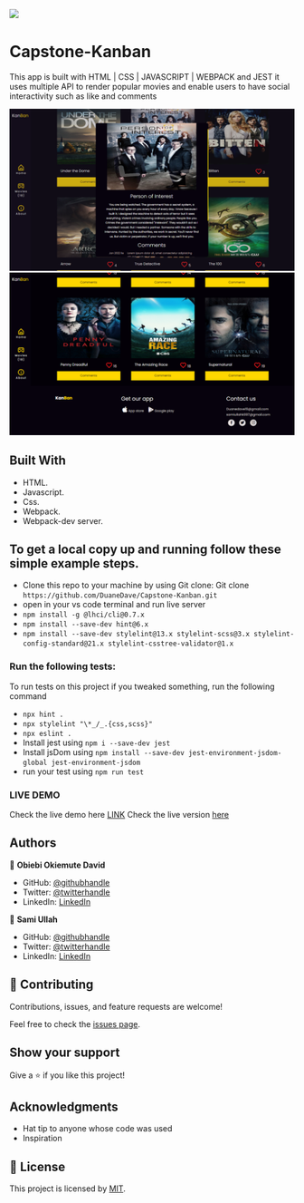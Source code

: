 ![](https://img.shields.io/badge/Microverse-blueviolet)

# Capstone-Kanban

This app is built with HTML | CSS | JAVASCRIPT | WEBPACK and JEST it uses multiple API to render popular movies and enable users to have social interactivity such as like and comments

![screenshot](./src/asset/img1.png)
![screenshot](./src/asset/im2.png)

## Built With

- HTML.
- Javascript.
- Css.
- Webpack.
- Webpack-dev server.

## To get a local copy up and running follow these simple example steps.

- Clone this repo to your machine by using Git clone: Git clone `https://github.com/DuaneDave/Capstone-Kanban.git`
- open in your vs code terminal and run live server
- `npm install -g @lhci/cli@0.7.x`
- `npm install --save-dev hint@6.x`
- `npm install --save-dev stylelint@13.x stylelint-scss@3.x stylelint-config-standard@21.x stylelint-csstree-validator@1.x`

### Run the following tests:

To run tests on this project if you tweaked something, run the following command

- `npx hint .`
- `npx stylelint "\*_/_.{css,scss}"`
- `npx eslint .`
- Install jest using `npm i --save-dev jest`
- Install jsDom using `npm install --save-dev jest-environment-jsdom-global jest-environment-jsdom`
- run your test using `npm run test`

### LIVE DEMO

Check the live demo here [LINK](https://drive.google.com/file/d/1G-RGNSiVVRTFyf1Krznls79v-Op5yvAn/view?usp=sharing)
Check the live version [here](https://duanedave.github.io/Capstone-Kanban/)

## Authors

👤 **Obiebi Okiemute David**

- GitHub: [@githubhandle](https://github.com/DuaneDave)
- Twitter: [@twitterhandle](https://twitter.com/dave_duane)
- LinkedIn: [LinkedIn](https://www.linkedin.com/in/okiemute-david-obiebi-6b4a6a230/)

👤 **Sami Ullah**

- GitHub: [@githubhandle](https://github.com/samiullah997)
- Twitter: [@twitterhandle](https://twitter.com/samiullahk997)
- LinkedIn: [LinkedIn](https://www.linkedin.com/in/samiullah-khan-2702b7171/)

## 🤝 Contributing

Contributions, issues, and feature requests are welcome!

Feel free to check the [issues page](https://github.com/DuaneDave/Capstone-Kanban/issues).

## Show your support

Give a ⭐️ if you like this project!

## Acknowledgments

- Hat tip to anyone whose code was used
- Inspiration

## 📝 License

This project is licensed by [MIT](./LICENSE).
